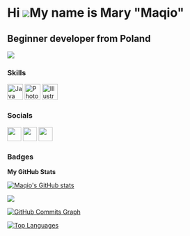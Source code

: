 Hi ![](https://user-images.githubusercontent.com/18350557/176309783-0785949b-9127-417c-8b55-ab5a4333674e.gif)My name is Mary "Maqio"
=====================================================================================================================================

Beginner developer from Poland
------------------------------

<a href="https://www.github.com/Maqioo" target="_blank" rel="noreferrer"><img
src="https://img.shields.io/github/followers/Maqioo?logo=github&style=for-the-badge&color=ec4899&labelColor=181824" /></a>

### Skills


<p align="left">
<a href="https://www.oracle.com/java/" target="_blank" rel="noreferrer"><img src="https://raw.githubusercontent.com/danielcranney/readme-generator/main/public/icons/skills/java-colored.svg" width="36" height="36" alt="Java" /></a>
<a href="https://www.adobe.com/uk/products/photoshop.html" target="_blank" rel="noreferrer"><img src="https://raw.githubusercontent.com/danielcranney/readme-generator/main/public/icons/skills/photoshop-colored-dark.svg" width="36" height="36" alt="Photoshop" /></a>
<a href="adobe.com/uk/products/illustrator.html" target="_blank" rel="noreferrer"><img src="https://raw.githubusercontent.com/danielcranney/readme-generator/main/public/icons/skills/illustrator-colored-dark.svg" width="36" height="36" alt="Illustrator" /></a>
</p>


### Socials

<p align="left"> <a href="https://discord.com/users/パキオ#0001" target="_blank" rel="noreferrer"><img src="https://raw.githubusercontent.com/danielcranney/readme-generator/main/public/icons/socials/discord.svg" width="32" height="32" /></a> <a href="https://www.github.com/Maqioo" target="_blank" rel="noreferrer"><img src="https://raw.githubusercontent.com/danielcranney/readme-generator/main/public/icons/socials/github-dark.svg" width="32" height="32" /></a> <a href="[https://www.youtube.com/c/Maqio](https://www.youtube.com/channel/UCzSaQjetGIYHrO0FE13D3mw)" target="_blank" rel="noreferrer"><img src="https://raw.githubusercontent.com/danielcranney/readme-generator/main/public/icons/socials/youtube.svg" width="32" height="32" /></a></p>

### Badges

<b>My GitHub Stats</b>

<a href="http://www.github.com/Maqioo"><img src="https://github-readme-stats.vercel.app/api?username=Maqioo&show_icons=true&hide=&count_private=true&title_color=ec4899&text_color=64748b&icon_color=ec4899&bg_color=181824&hide_border=true&show_icons=true" alt="Maqio's GitHub stats" /></a>

<a href="http://www.github.com/Maqioo"><img src="https://github-readme-streak-stats.herokuapp.com/?user=Maqioo&stroke=64748b&background=181824&ring=ec4899&fire=ec4899&currStreakNum=64748b&currStreakLabel=ec4899&sideNums=64748b&sideLabels=64748b&dates=64748b&hide_border=true" /></a>

<a href="http://www.github.com/Maqioo"><img src="https://github-readme-activity-graph.cyclic.app/graph?username=Maqioo&bg_color=181824&color=64748b&line=ec4899&point=64748b&area_color=181824&area=true&hide_border=true&custom_title=GitHub%20Commits%20Graph" alt="GitHub Commits Graph" /></a>

<a href="https://github.com/Maqioo" align="left"><img src="https://github-readme-stats.vercel.app/api/top-langs/?username=Maqioo&langs_count=10&title_color=ec4899&text_color=64748b&icon_color=ec4899&bg_color=181824&hide_border=true&locale=en&custom_title=Top%20%Languages" alt="Top Languages" /></a>

